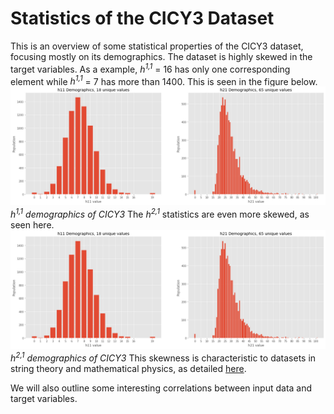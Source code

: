# Statistics of the CICY3 Dataset

This is an overview of some statistical properties of the CICY3 dataset, focusing mostly
on its demographics. The dataset is highly skewed in the target variables. As a example,
_h<sup>1,1</sup>_ = 16 has only one corresponding element while _h<sup>1,1</sup>_ = 7 has
more than 1400. This is seen in the figure below.
![_h<sup>1,1</sup>_ demographics](h11populations.png)
*_h<sup>1,1</sup>_ demographics of CICY3*
The _h<sup>2,1</sup>_ statistics are even more skewed, as seen here.
![_h<sup>1,1</sup>_ demographics](h21populations.png)
*_h<sup>2,1</sup>_ demographics of CICY3*
This skewness is characteristic to datasets in string theory and mathematical physics, as detailed 
[here](http://arxiv.org/abs/2011.14442).

We will also outline some interesting correlations between input data and target variables.





